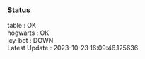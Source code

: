 ### Status


table : OK  
hogwarts : OK  
icy-bot : DOWN  
Latest Update : 2023-10-23 16:09:46.125636
